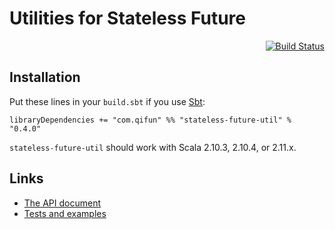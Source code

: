 Utilities for Stateless Future
==============================

<div align="right"><a href="https://travis-ci.org/qifun/stateless-future-util"><img alt="Build Status" src="https://travis-ci.org/qifun/stateless-future-util.png?branch=master"/></a></div>

## Installation

Put these lines in your `build.sbt` if you use [Sbt](http://www.scala-sbt.org/):

    libraryDependencies += "com.qifun" %% "stateless-future-util" % "0.4.0"

`stateless-future-util` should work with Scala 2.10.3, 2.10.4, or 2.11.x.

## Links
* [The API document](http://qforce.qifun.com/stateless-future-util/0.5.0-SNAPSHOT/api/com/qifun/statelessFuture/util/package.html)
* [Tests and examples](https://github.com/Atry/stateless-future-util/tree/master/src/test/scala/com/qifun/statelessFuture)
